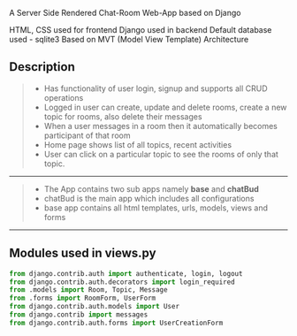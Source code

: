 A Server Side Rendered Chat-Room Web-App based on Django

HTML, CSS used for frontend
Django used in backend
Default database used - sqlite3
Based on MVT (Model View Template) Architecture

## Description

> - Has functionality of user login, signup and supports all CRUD operations
> - Logged in user can create, update and delete rooms, create a new topic for rooms, also delete their messages
> - When a user messages in a room then it automatically becomes participant of that room
> - Home page shows list of all topics, recent activities
> - User can click on a particular topic to see the rooms of only that topic.

<hr>

> - The App contains two sub apps namely <strong>base</strong> and <strong>chatBud</strong>
> - chatBud is the main app which includes all configurations
> - base app contains all html templates, urls, models, views and forms

<hr>

## Modules used in views.py

```python
from django.contrib.auth import authenticate, login, logout
from django.contrib.auth.decorators import login_required
from .models import Room, Topic, Message
from .forms import RoomForm, UserForm
from django.contrib.auth.models import User
from django.contrib import messages
from django.contrib.auth.forms import UserCreationForm
```
